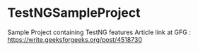 # TestNGSampleProject
Sample Project containing TestNG features
Article link at GFG : https://write.geeksforgeeks.org/post/4518730
